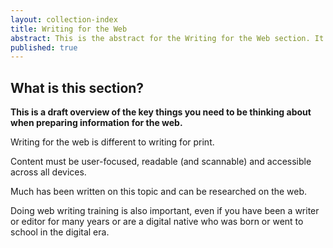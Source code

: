 ```yaml
---
layout: collection-index
title: Writing for the Web
abstract: This is the abstract for the Writing for the Web section. It is used to populate a blurb on the content guide homepage.
published: true
---
```

## What is this section?

**This is a draft overview of the key things you need to be thinking about when preparing information for the web.**

Writing for the web is different to writing for print.

Content must be user-focused, readable (and scannable) and accessible across all devices.

Much has been written on this topic and can be researched on the web.

Doing web writing training is also important, even if you have been a writer or editor for many years or are a digital native who was born or went to school in the digital era.
